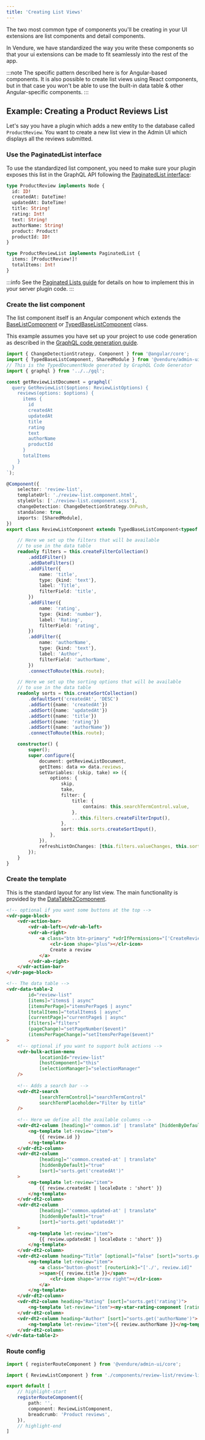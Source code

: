 ```yaml
---
title: 'Creating List Views'
---
```


The two most common type of components you'll be creating in your UI extensions are list components and detail components.

In Vendure, we have standardized the way you write these components so that your ui extensions can be made to fit seamlessly into the rest of the app.

:::note
The specific pattern described here is for Angular-based components. It is also possible to create list views using React components, but 
in that case you won't be able to use the built-in data table & other Angular-specific components.
:::

## Example: Creating a Product Reviews List

Let's say you have a plugin which adds a new entity to the database called `ProductReview`. You want to create a new list view in the Admin UI which displays all the reviews submitted.

### Use the PaginatedList interface

To use the standardized list component, you need to make sure your plugin exposes this list in the GraphQL API following the [PaginatedList interface](/reference/typescript-api/common/paginated-list/):

```graphql
type ProductReview implements Node {
  id: ID!
  createdAt: DateTime!
  updatedAt: DateTime!
  title: String!
  rating: Int!
  text: String!
  authorName: String!
  product: Product!
  productId: ID!  
}

type ProductReviewList implements PaginatedList {
  items: [ProductReview!]!
  totalItems: Int!
}
```

:::info
See the [Paginated Lists guide](/guides/how-to/paginated-list/) for details on how to implement this in your server plugin code.
:::

### Create the list component

The list component itself is an Angular component which extends the [BaseListComponent](/reference/admin-ui-api/list-detail-views/base-list-component/) or [TypedBaseListComponent](/reference/admin-ui-api/list-detail-views/typed-base-list-component) class.

This example assumes you have set up your project to use code generation as described in the [GraphQL code generation guide](/guides/how-to/codegen/#codegen-for-admin-ui-extensions).

```ts title="src/plugins/reviews/ui/components/review-list/review-list.component.ts"
import { ChangeDetectionStrategy, Component } from '@angular/core';
import { TypedBaseListComponent, SharedModule } from '@vendure/admin-ui/core';
// This is the TypedDocumentNode generated by GraphQL Code Generator
import { graphql } from '../../gql';

const getReviewListDocument = graphql(`
  query GetReviewList($options: ReviewListOptions) {
    reviews(options: $options) {
      items {
        id
        createdAt
        updatedAt
        title
        rating
        text
        authorName
        productId
      }
      totalItems
    }
  }
`);

@Component({
    selector: 'review-list',
    templateUrl: './review-list.component.html',
    styleUrls: ['./review-list.component.scss'],
    changeDetection: ChangeDetectionStrategy.OnPush,
    standalone: true,
    imports: [SharedModule],
})
export class ReviewListComponent extends TypedBaseListComponent<typeof getReviewListDocument, 'reviews'> {

    // Here we set up the filters that will be available
    // to use in the data table
    readonly filters = this.createFilterCollection()
        .addIdFilter()
        .addDateFilters()
        .addFilter({
            name: 'title',
            type: {kind: 'text'},
            label: 'Title',
            filterField: 'title',
        })
        .addFilter({
            name: 'rating',
            type: {kind: 'number'},
            label: 'Rating',
            filterField: 'rating',
        })
        .addFilter({
            name: 'authorName',
            type: {kind: 'text'},
            label: 'Author',
            filterField: 'authorName',
        })
        .connectToRoute(this.route);

    // Here we set up the sorting options that will be available
    // to use in the data table
    readonly sorts = this.createSortCollection()
        .defaultSort('createdAt', 'DESC')
        .addSort({name: 'createdAt'})
        .addSort({name: 'updatedAt'})
        .addSort({name: 'title'})
        .addSort({name: 'rating'})
        .addSort({name: 'authorName'})
        .connectToRoute(this.route);

    constructor() {
        super();
        super.configure({
            document: getReviewListDocument,
            getItems: data => data.reviews,
            setVariables: (skip, take) => ({
                options: {
                    skip,
                    take,
                    filter: {
                        title: {
                            contains: this.searchTermControl.value,
                        },
                        ...this.filters.createFilterInput(),
                    },
                    sort: this.sorts.createSortInput(),
                },
            }),
            refreshListOnChanges: [this.filters.valueChanges, this.sorts.valueChanges],
        });
    }
}
```

### Create the template

This is the standard layout for any list view. The main functionality is provided by the [DataTable2Component](/reference/admin-ui-api/components/data-table2component/).

```html title="src/plugins/reviews/ui/components/review-list/review-list.component.html"
<!-- optional if you want some buttons at the top -->
<vdr-page-block>
    <vdr-action-bar>
        <vdr-ab-left></vdr-ab-left>
        <vdr-ab-right>
            <a class="btn btn-primary" *vdrIfPermissions="['CreateReview']" [routerLink]="['./', 'create']">
                <clr-icon shape="plus"></clr-icon>
                Create a review
            </a>
        </vdr-ab-right>
    </vdr-action-bar>
</vdr-page-block>

<!-- The data table -->
<vdr-data-table-2
        id="review-list"
        [items]="items$ | async"
        [itemsPerPage]="itemsPerPage$ | async"
        [totalItems]="totalItems$ | async"
        [currentPage]="currentPage$ | async"
        [filters]="filters"
        (pageChange)="setPageNumber($event)"
        (itemsPerPageChange)="setItemsPerPage($event)"
>
    <!-- optional if you want to support bulk actions -->
    <vdr-bulk-action-menu
            locationId="review-list"
            [hostComponent]="this"
            [selectionManager]="selectionManager"
    />
    
    <!-- Adds a search bar -->
    <vdr-dt2-search
            [searchTermControl]="searchTermControl"
            searchTermPlaceholder="Filter by title"
    />
    
    <!-- Here we define all the available columns -->
    <vdr-dt2-column [heading]="'common.id' | translate" [hiddenByDefault]="true">
        <ng-template let-review="item">
            {{ review.id }}
        </ng-template>
    </vdr-dt2-column>
    <vdr-dt2-column
            [heading]="'common.created-at' | translate"
            [hiddenByDefault]="true"
            [sort]="sorts.get('createdAt')"
    >
        <ng-template let-review="item">
            {{ review.createdAt | localeDate : 'short' }}
        </ng-template>
    </vdr-dt2-column>
    <vdr-dt2-column
            [heading]="'common.updated-at' | translate"
            [hiddenByDefault]="true"
            [sort]="sorts.get('updatedAt')"
    >
        <ng-template let-review="item">
            {{ review.updatedAt | localeDate : 'short' }}
        </ng-template>
    </vdr-dt2-column>
    <vdr-dt2-column heading="Title" [optional]="false" [sort]="sorts.get('title')">
        <ng-template let-review="item">
            <a class="button-ghost" [routerLink]="['./', review.id]"
            ><span>{{ review.title }}</span>
                <clr-icon shape="arrow right"></clr-icon>
            </a>
        </ng-template>
    </vdr-dt2-column>
    <vdr-dt2-column heading="Rating" [sort]="sorts.get('rating')">
        <ng-template let-review="item"><my-star-rating-component [rating]="review.rating"    /></ng-template>
    </vdr-dt2-column>
    <vdr-dt2-column heading="Author" [sort]="sorts.get('authorName')">
        <ng-template let-review="item">{{ review.authorName }}</ng-template>
    </vdr-dt2-column>
</vdr-data-table-2>
```

### Route config

```ts title="src/plugins/reviews/ui/routes.ts"
import { registerRouteComponent } from '@vendure/admin-ui/core';

import { ReviewListComponent } from './components/review-list/review-list.component';

export default [
    // highlight-start
    registerRouteComponent({
        path: '',
        component: ReviewListComponent,
        breadcrumb: 'Product reviews',
    }),
    // highlight-end
]
```
